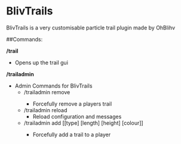BlivTrails
==================

BlivTrails is a very customisable particle trail plugin made by OhBlihv

##Commands:

**/trail**
* Opens up the trail gui

**/trailadmin**
* Admin Commands for BlivTrails
  * /trailadmin remove <player>
    * Forcefully remove a players trail
  * /trailadmin reload
    * Reload configuration and messages
  * /trailadmin add <name> <trail> [[type] [length] [height] [colour]]
    * Forcefully add a trail to a player
